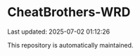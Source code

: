 # CheatBrothers-WRD

Last updated: 2025-07-02 01:12:26

This repository is automatically maintained.
